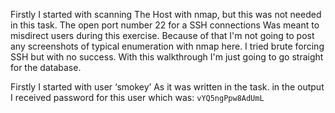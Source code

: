 Firstly I started with scanning The Host with nmap, but this was not needed in this task. The open port number 22 for a SSH connections Was meant to misdirect users during this exercise. Because of that I'm not going to post any screenshots of typical enumeration with nmap here. I tried brute forcing SSH but with no success. With this walkthrough I'm just going to go straight for the database.

Firstly I started with user ‘smokey’ As it was written in the task. in the output I received password for this user which was: `vYQ5ngPpw8AdUmL`
